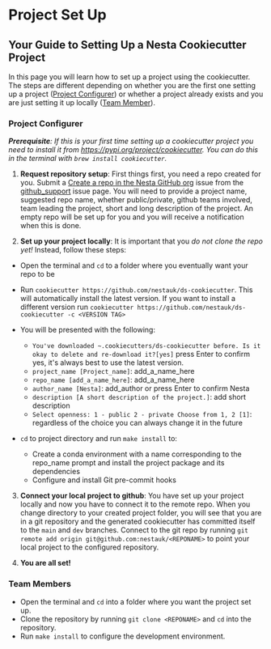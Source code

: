# Project Set Up

## Your Guide to Setting Up a Nesta Cookiecutter Project

In this page you will learn how to set up a project using the cookiecutter. The steps are different depending on whether you are the first one setting up a project ([Project Configurer](#project-configurer)) or whether a project already exists and you are just setting it up locally ([Team Member](#team-members)).

### Project Configurer

_**Prerequisite**: If this is your first time setting up a cookiecutter project you need to install it from https://pypi.org/project/cookiecutter. You can do this in the terminal with `brew install cookiecutter`._

1. **Request repository setup**: First things first, you need a repo created for you. Submit a [Create a repo in the Nesta GitHub org](https://github.com/nestauk/github_support/issues/new/choose) issue from the [github_support](https://github.com/nestauk/github_support) issue page. You will need to provide a project name, suggested repo name, whether public/private, github teams involved, team leading the project, short and long description of the project. An empty repo will be set up for you and you will receive a notification when this is done.

2. **Set up your project locally**: It is important that you _do not clone the repo yet!_ Instead, follow these steps:

-   Open the terminal and `cd` to a folder where you eventually want your repo to be
-   Run `cookiecutter https://github.com/nestauk/ds-cookiecutter`. This will automatically install the latest version. If you want to install a different version run `cookiecutter https://github.com/nestauk/ds-cookiecutter -c <VERSION TAG>`
-   You will be presented with the following:

    -   `You've downloaded ~.cookiecutters/ds-cookiecutter before. Is it okay to delete and re-download it?[yes]` press Enter to confirm yes, it's always best to use the latest version.
    -   `project_name [Project_name]`: add_a_name_here
    -   `repo_name [add_a_name_here]`: add_a_name_here
    -   `author_name [Nesta]`: add_author or press Enter to confirm Nesta
    -   `description [A short description of the project.]`: add short description
    -   `Select openness: 1 - public 2 - private Choose from 1, 2 [1]`: regardless of the choice you can always change it in the future

-   `cd` to project directory and run `make install` to:
    -   Create a conda environment with a name corresponding to the repo_name prompt and install the project package and its dependencies
    -   Configure and install Git pre-commit hooks

3. **Connect your local project to github**: You have set up your project locally and now you have to connect it to the remote repo. When you change directory to your created project folder, you will see that you are in a git repository and the generated cookiecutter has committed itself to the `main` and `dev` branches. Connect to the git repo by running `git remote add origin git@github.com:nestauk/<REPONAME>` to point your local project to the configured repository.

4. **You are all set!**

### Team Members

-   Open the terminal and `cd` into a folder where you want the project set up.
-   Clone the repository by running `git clone <REPONAME>` and `cd` into the repository.
-   Run `make install` to configure the development environment.
